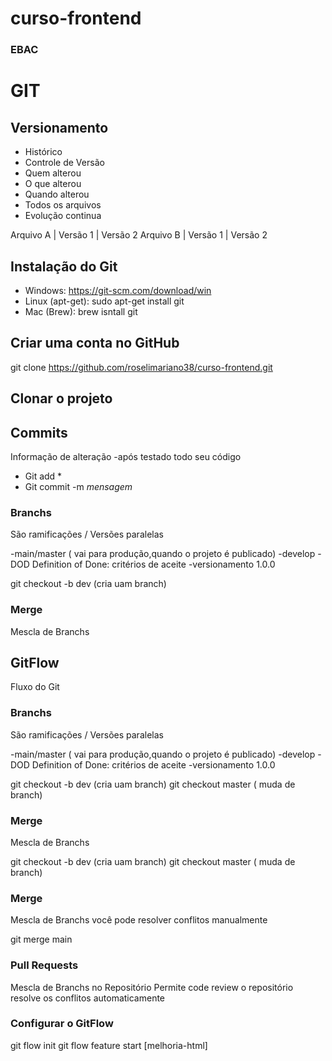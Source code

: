 # curso-frontend
### EBAC

# GIT 
## Versionamento
 - Histórico 
 - Controle de Versão
 - Quem alterou
 - O que alterou
 - Quando alterou
 - Todos os arquivos
 - Evolução continua 


 Arquivo A | Versão 1 | Versão 2
 Arquivo B | Versão 1 | Versão 2

## Instalação do Git

 - Windows: https://git-scm.com/download/win
 - Linux (apt-get): sudo apt-get install git
 - Mac (Brew): brew isntall git

## Criar uma conta no GitHub
git clone https://github.com/roselimariano38/curso-frontend.git

## Clonar o projeto

## Commits
Informação de alteração
 -após testado todo seu código
 - Git add *
 - Git commit -m *mensagem*
 
 
  ### Branchs
 São ramificações / Versões paralelas

 -main/master ( vai para produção,quando o projeto é publicado)
 -develop
 -DOD Definition of Done: critérios de aceite
 -versionamento 1.0.0
 
  git checkout -b dev (cria uam branch)

### Merge
Mescla de Branchs



 ## GitFlow
 Fluxo do Git

 ### Branchs
 São ramificações / Versões paralelas

 -main/master ( vai para produção,quando o projeto é publicado)
 -develop
 -DOD Definition of Done: critérios de aceite
 -versionamento 1.0.0

 git checkout -b dev (cria uam branch)
 git checkout master ( muda de branch)
 
### Merge
Mescla de Branchs

 git checkout -b dev (cria uam branch)
 git checkout master ( muda de branch)


### Merge
Mescla de Branchs
você pode resolver conflitos manualmente

 git merge main

### Pull Requests
Mescla de Branchs no Repositório
Permite code review
o repositório resolve os conflitos automaticamente

### Configurar o GitFlow
git flow init
git flow feature start [melhoria-html]

